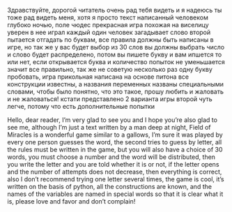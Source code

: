 Здравствуйте, дорогой читатель очень рад тебя видеть и я надеюсь ты тоже рад видеть меня, хотя я просто текст написанный человеком глубоко ночью, поле чюдес прекрасная игра похожая на виселицу уверен в нее играл каждый один человек загадывает слово второй пытается отгадать по буквам, все правила должны быть написаны в игре, но так же у вас будет выбор из 30 слов вы должны выбрать число и слово будет распределено, потом вы пишете букву и вам ипшется то или нет, если открывается буква и количество попыток не уменьшается значит все правильно, так же не советую несколько раз одну букву пробовать, игра прикольная написана на основе питона все конструкции известны, а названия переменных названы специальными словами, чтобы было понятно, что это такое, прошу любить и жаловать и не жаловаться! 
кстати представлено 2 варианта игры второй чуть легче, потому что есть дополнительные попытки

Hello, dear reader, I’m very glad to see you and I hope you’re also glad to see me, although I’m just a text written by a man deep at night, Field of Miracles is a wonderful game similar to a gallows, I’m sure it was played by every one person guesses the word, the second tries to guess by letter, all the rules must be written in the game, but you will also have a choice of 30 words, you must choose a number and the word will be distributed, then you write the letter and you are told whether it is or not, if the letter opens and the number of attempts does not decrease, then everything is correct, also I don’t recommend trying one letter several times, the game is cool, it’s written on the basis of python, all the constructions are known, and the names of the variables are named in special words so that it is clear what it is, please love and favor and don’t complain!

